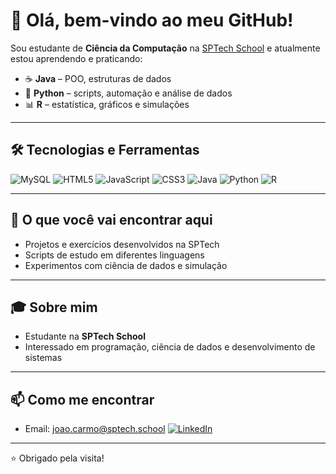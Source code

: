 # 👋 Olá, bem-vindo ao meu GitHub!

Sou estudante de **Ciência da Computação** na [SPTech School](https://www.sptech.school) e atualmente estou aprendendo e praticando:

- ☕ **Java** – POO, estruturas de dados  
- 🐍 **Python** – scripts, automação e análise de dados  
- 📊 **R** – estatística, gráficos e simulações  

---

## 🛠️ Tecnologias e Ferramentas

![MySQL](https://img.shields.io/badge/mysql-4479A1.svg?style=for-the-badge&logo=mysql&logoColor=white)
![HTML5](https://img.shields.io/badge/html5-%23E34F26.svg?style=for-the-badge&logo=html5&logoColor=white)
![JavaScript](https://img.shields.io/badge/javascript-%23323330.svg?style=for-the-badge&logo=javascript&logoColor=%23F7DF1E)
![CSS3](https://img.shields.io/badge/css3-%231572B6.svg?style=for-the-badge&logo=css3&logoColor=white)
![Java](https://img.shields.io/badge/java-%23ED8B00.svg?style=for-the-badge&logo=java&logoColor=white)
![Python](https://img.shields.io/badge/python-3776AB.svg?style=for-the-badge&logo=python&logoColor=white)
![R](https://img.shields.io/badge/r-276DC3.svg?style=for-the-badge&logo=r&logoColor=white)

---

## 🚀 O que você vai encontrar aqui
- Projetos e exercícios desenvolvidos na SPTech  
- Scripts de estudo em diferentes linguagens  
- Experimentos com ciência de dados e simulação  

---

## 🎓 Sobre mim
- Estudante na **SPTech School**  
- Interessado em programação, ciência de dados e desenvolvimento de sistemas  

---

## 📫 Como me encontrar

- Email: joao.carmo@sptech.school
[![LinkedIn](https://img.shields.io/badge/LinkedIn-0A66C2?style=for-the-badge&logo=linkedin&logoColor=white)](https://www.linkedin.com/in/joão-carmo-a65214361)

---

⭐ Obrigado pela visita!
